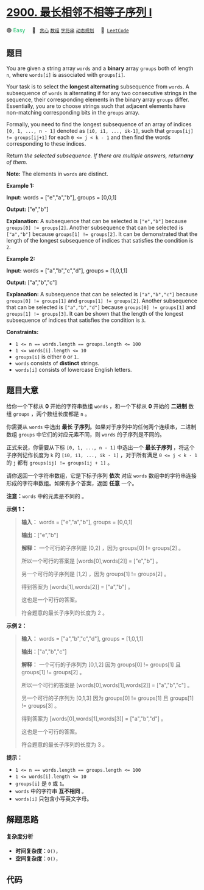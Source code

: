# [2900. 最长相邻不相等子序列 I](https://leetcode.com/problems/longest-unequal-adjacent-groups-subsequence-i)

🟢 <font color=#15bd66>Easy</font>&emsp; 🔖&ensp; [`贪心`](/leetcode/outline/tag/greedy.md) [`数组`](/leetcode/outline/tag/array.md) [`字符串`](/leetcode/outline/tag/string.md) [`动态规划`](/leetcode/outline/tag/dynamic-programming.md)&emsp; 🔗&ensp;[`LeetCode`](https://leetcode.com/problems/longest-unequal-adjacent-groups-subsequence-i)


## 题目

You are given a string array `words` and a **binary** array `groups` both of
length `n`, where `words[i]` is associated with `groups[i]`.

Your task is to select the **longest alternating** subsequence from `words`. A
subsequence of `words` is alternating if for any two consecutive strings in
the sequence, their corresponding elements in the binary array `groups`
differ. Essentially, you are to choose strings such that adjacent elements
have non-matching corresponding bits in the `groups` array.

Formally, you need to find the longest subsequence of an array of indices `[0,
1, ..., n - 1]` denoted as `[i0, i1, ..., ik-1]`, such that `groups[ij] !=
groups[ij+1]` for each `0 <= j < k - 1` and then find the words corresponding
to these indices.

Return _the selected subsequence. If there are multiple answers, return**any**
of them._

**Note:** The elements in `words` are distinct.



**Example 1:**

**Input:** words = ["e","a","b"], groups = [0,0,1]

**Output:** ["e","b"]

**Explanation:** A subsequence that can be selected is `["e","b"]` because
`groups[0] != groups[2]`. Another subsequence that can be selected is
`["a","b"]` because `groups[1] != groups[2]`. It can be demonstrated that the
length of the longest subsequence of indices that satisfies the condition is
`2`.

**Example 2:**

**Input:** words = ["a","b","c","d"], groups = [1,0,1,1]

**Output:** ["a","b","c"]

**Explanation:** A subsequence that can be selected is `["a","b","c"]` because
`groups[0] != groups[1]` and `groups[1] != groups[2]`. Another subsequence
that can be selected is `["a","b","d"]` because `groups[0] != groups[1]` and
`groups[1] != groups[3]`. It can be shown that the length of the longest
subsequence of indices that satisfies the condition is `3`.



**Constraints:**

  * `1 <= n == words.length == groups.length <= 100`
  * `1 <= words[i].length <= 10`
  * `groups[i]` is either `0` or `1.`
  * `words` consists of **distinct** strings.
  * `words[i]` consists of lowercase English letters.


## 题目大意

给你一个下标从 **0**  开始的字符串数组 `words` ，和一个下标从 **0**  开始的 **二进制**  数组 `groups`
，两个数组长度都是 `n` 。

你需要从 `words` 中选出 **最长 子序列**。如果对于序列中的任何两个连续串，二进制数组 `groups` 中它们的对应元素不同，则
`words` 的子序列是不同的。

正式来说，你需要从下标 `[0, 1, ..., n - 1]` 中选出一个 **最长子序列**  ，将这个子序列记作长度为 `k` 的 `[i0, i1,
..., ik - 1]` ，对于所有满足 `0 <= j < k - 1` 的 `j` 都有 `groups[ij] != groups[ij + 1]`
。

请你返回一个字符串数组，它是下标子序列 **依次**  对应 `words` 数组中的字符串连接形成的字符串数组。如果有多个答案，返回 **任意** 一个。

**注意：**`words` 中的元素是不同的 。



**示例 1：**

> 
> 
> 
> 
> 
> **输入：** words = ["e","a","b"], groups = [0,0,1]
> 
> **输出：**["e","b"]
> 
> **解释：** 一个可行的子序列是 [0,2] ，因为 groups[0] != groups[2] 。
> 
> 所以一个可行的答案是 [words[0],words[2]] = ["e","b"] 。
> 
> 另一个可行的子序列是 [1,2] ，因为 groups[1] != groups[2] 。
> 
> 得到答案为 [words[1],words[2]] = ["a","b"] 。
> 
> 这也是一个可行的答案。
> 
> 符合题意的最长子序列的长度为 2 。

**示例 2：**

> 
> 
> 
> 
> 
> **输入：** words = ["a","b","c","d"], groups = [1,0,1,1]
> 
> **输出：**["a","b","c"]
> 
> **解释：** 一个可行的子序列为 [0,1,2] 因为 groups[0] != groups[1] 且 groups[1] != groups[2] 。
> 
> 所以一个可行的答案是 [words[0],words[1],words[2]] = ["a","b","c"] 。
> 
> 另一个可行的子序列为 [0,1,3] 因为 groups[0] != groups[1] 且 groups[1] != groups[3] 。
> 
> 得到答案为 [words[0],words[1],words[3]] = ["a","b","d"] 。
> 
> 这也是一个可行的答案。
> 
> 符合题意的最长子序列的长度为 3 。



**提示：**

  * `1 <= n == words.length == groups.length <= 100`
  * `1 <= words[i].length <= 10`
  * `groups[i]` 是 `0` 或 `1`。
  * `words` 中的字符串 **互不相同**  。
  * `words[i]` 只包含小写英文字母。


## 解题思路

#### 复杂度分析

- **时间复杂度**：`O()`，
- **空间复杂度**：`O()`，

## 代码

```javascript

```
